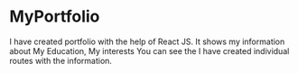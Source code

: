 # MyPortfolio

I have created  portfolio with the help of React JS. It shows my information about My Education, My interests 
You can see the I have created individual routes with the information.
